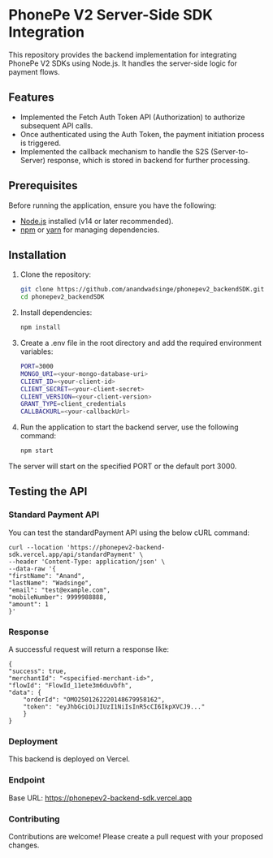 # PhonePe V2 Server-Side SDK Integration

This repository provides the backend implementation for integrating PhonePe V2 SDKs using Node.js. It handles the server-side logic for payment flows.

## Features

- Implemented the Fetch Auth Token API (Authorization) to authorize subsequent API calls.
- Once authenticated using the Auth Token, the payment initiation process is triggered.
- Implemented the callback mechanism to handle the S2S (Server-to-Server) response, which is stored in backend for further processing.

## Prerequisites

Before running the application, ensure you have the following:

- [Node.js](https://nodejs.org/) installed (v14 or later recommended).
- [npm](https://www.npmjs.com/) or [yarn](https://yarnpkg.com/) for managing dependencies.

## Installation

1. Clone the repository:
   ```bash
   git clone https://github.com/anandwadsinge/phonepev2_backendSDK.git
   cd phonepev2_backendSDK

2. Install dependencies:
    ```bash
    npm install

3. Create a .env file in the root directory and add the required environment variables:
    ```bash
    PORT=3000
    MONGO_URI=<your-mongo-database-uri>
    CLIENT_ID=<your-client-id>
    CLIENT_SECRET=<your-client-secret>
    CLIENT_VERSION=<your-client-version>
    GRANT_TYPE=client_credentials
    CALLBACKURL=<your-callbackUrl>

4. Run the application to start the backend server, use the following command:
    ```bash
    npm start

The server will start on the specified PORT or the default port 3000.

## Testing the API
### Standard Payment API
You can test the standardPayment API using the below cURL command:


    curl --location 'https://phonepev2-backend-sdk.vercel.app/api/standardPayment' \
    --header 'Content-Type: application/json' \
    --data-raw '{
    "firstName": "Anand",
    "lastName": "Wadsinge",
    "email": "test@example.com",
    "mobileNumber": 9999988888,
    "amount": 1
    }'
### Response
A successful request will return a response like:

    {
    "success": true,
    "merchantId": "<specified-merchant-id>",
    "flowId": "FlowId_11ete3m6duvbfh",
    "data": {
        "orderId": "OMO2501262220148679958162",
        "token": "eyJhbGciOiJIUzI1NiIsInR5cCI6IkpXVCJ9..."
        }
    }
### Deployment
This backend is deployed on Vercel.

### Endpoint
Base URL: https://phonepev2-backend-sdk.vercel.app

### Contributing
Contributions are welcome! Please create a pull request with your proposed changes.

